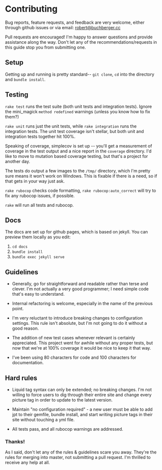 ---
---
# Contributing

Bug reports, feature requests, and feedback are very welcome, either through github issues or via
email: robert@buchberger.cc 

Pull requests are encouraged! I'm happy to answer questions and provide assistance along the way.
Don't let any of the recommendations/requests in this guide stop you from submitting one.

## Setup

Getting up and running is pretty standard-- `git clone`, `cd` into the directory and `bundle
install`.

## Testing

`rake test` runs the test suite (both unit tests and integration tests). Ignore the mini_magick
`method redefined` warnings (unless you know how to fix them?) 

`rake unit` runs just the unit tests, while `rake integration` runs the integration tests. The unit
test coverage isn't stellar, but both unit and integration tests together hit 100%.

Speaking of coverage, simplecov is set up -- you'll get a measurement of coverage in the test output
and a nice report in the `coverage` directory. I'd like to move to mutation based coverage testing,
but that's a project for another day.

The tests do output a few images to the `/tmp/` directory, which I'm pretty sure means it won't work
on Windows. This is fixable if there is a need, so if that gets in your way just ask.

`rake rubocop` checks code formatting, `rake rubocop:auto_correct` will try to fix any rubocop
issues, if possible.

`rake` will run all tests and rubocop.

## Docs

The docs are set up for github pages, which is based on jekyll. You can preview them locally as you
edit:

1. `cd docs`
2. `bundle install`
3. `bundle exec jekyll serve`

## Guidelines

* Generally, go for straightforward and readable rather than terse and clever.  I'm not actually a
  very good programmer; I need simple code that's easy to understand.

* Internal refactoring is welcome, especially in the name of the previous point.

* I'm very reluctant to introduce breaking changes to configuration settings. This rule isn't
  absolute, but I'm not going to do it without a good reason.

* The addition of new test cases whenever relevant is certainly appreciated. This project went for
  awhile without any proper tests, but now that we're at 100% coverage it would be nice to keep it
  that way. 

* I've been using 80 characters for code and 100 characters for documentation.

## Hard rules

* Liquid tag syntax can only be extended; no breaking changes. I'm not willing to force
  users to dig through their entire site and change every picture tag in order to update to the
  latest version.

* Maintain "no configuration required" - a new user must be able to add jpt to their gemfile, bundle
  install, and start writing picture tags in their site without touching a yml file.

* All tests pass, and all rubocop warnings are addressed.

### Thanks!

As I said, don't let any of the rules & guidelines scare you away. They're the rules for merging
into master, not submitting a pull request. I'm thrilled to receive any help at all.
